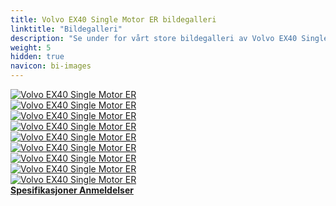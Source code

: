 ```yaml
---
title: Volvo EX40 Single Motor ER bildegalleri
linktitle: "Bildegalleri"
description: "Se under for vårt store bildegalleri av Volvo EX40 Single Motor ER. Klikk på bildene for høyoppløselige versjoner."
weight: 5
hidden: true
navicon: bi-images
---
```

<!-- markdownlint-disable MD033 -->
<div class="row" id ="my-gallery">
	<div class="pswp-grid-item col-6 col-md-4">
		<a href="https://media.evkx.net/multimedia/models/volvo/ex40/ex40_single_motor_er/exterior_1.jpg"
data-pswp-src="https://media.evkx.net/multimedia/models/volvo/ex40/ex40_single_motor_er/exterior_1.jpg"
data-pswp-width="1920"
data-pswp-height="1080" 
target="_blank">
			<img src="https://media.evkx.net/multimedia/models/volvo/ex40/ex40_single_motor_er/exterior_1_xst.jpg" alt="Volvo EX40 Single Motor ER" class="img-fluid " />
		</a>
	</div>
	<div class="pswp-grid-item col-6 col-md-4">
		<a href="https://media.evkx.net/multimedia/models/volvo/ex40/ex40_single_motor_er/exterior_2.jpg"
data-pswp-src="https://media.evkx.net/multimedia/models/volvo/ex40/ex40_single_motor_er/exterior_2.jpg"
data-pswp-width="1920"
data-pswp-height="1080" 
target="_blank">
			<img src="https://media.evkx.net/multimedia/models/volvo/ex40/ex40_single_motor_er/exterior_2_xst.jpg" alt="Volvo EX40 Single Motor ER" class="img-fluid " />
		</a>
	</div>
	<div class="pswp-grid-item col-6 col-md-4">
		<a href="https://media.evkx.net/multimedia/models/volvo/ex40/ex40_single_motor_er/frontseats_1.jpg"
data-pswp-src="https://media.evkx.net/multimedia/models/volvo/ex40/ex40_single_motor_er/frontseats_1.jpg"
data-pswp-width="1920"
data-pswp-height="1080" 
target="_blank">
			<img src="https://media.evkx.net/multimedia/models/volvo/ex40/ex40_single_motor_er/frontseats_1_xst.jpg" alt="Volvo EX40 Single Motor ER" class="img-fluid " />
		</a>
	</div>
	<div class="pswp-grid-item col-6 col-md-4">
		<a href="https://media.evkx.net/multimedia/models/volvo/ex40/ex40_single_motor_er/frontseats_2.jpg"
data-pswp-src="https://media.evkx.net/multimedia/models/volvo/ex40/ex40_single_motor_er/frontseats_2.jpg"
data-pswp-width="1920"
data-pswp-height="1080" 
target="_blank">
			<img src="https://media.evkx.net/multimedia/models/volvo/ex40/ex40_single_motor_er/frontseats_2_xst.jpg" alt="Volvo EX40 Single Motor ER" class="img-fluid " />
		</a>
	</div>
	<div class="pswp-grid-item col-6 col-md-4">
		<a href="https://media.evkx.net/multimedia/models/volvo/ex40/ex40_single_motor_er/headlights_1.jpg"
data-pswp-src="https://media.evkx.net/multimedia/models/volvo/ex40/ex40_single_motor_er/headlights_1.jpg"
data-pswp-width="1080"
data-pswp-height="1080" 
target="_blank">
			<img src="https://media.evkx.net/multimedia/models/volvo/ex40/ex40_single_motor_er/headlights_1_xst.jpg" alt="Volvo EX40 Single Motor ER" class="img-fluid " />
		</a>
	</div>
	<div class="pswp-grid-item col-6 col-md-4">
		<a href="https://media.evkx.net/multimedia/models/volvo/ex40/ex40_single_motor_er/main_1.jpg"
data-pswp-src="https://media.evkx.net/multimedia/models/volvo/ex40/ex40_single_motor_er/main_1.jpg"
data-pswp-width="1920"
data-pswp-height="1080" 
target="_blank">
			<img src="https://media.evkx.net/multimedia/models/volvo/ex40/ex40_single_motor_er/main_1_xst.jpg" alt="Volvo EX40 Single Motor ER" class="img-fluid " />
		</a>
	</div>
	<div class="pswp-grid-item col-6 col-md-4">
		<a href="https://media.evkx.net/multimedia/models/volvo/ex40/ex40_single_motor_er/screens_1.jpg"
data-pswp-src="https://media.evkx.net/multimedia/models/volvo/ex40/ex40_single_motor_er/screens_1.jpg"
data-pswp-width="3000"
data-pswp-height="2249" 
target="_blank">
			<img src="https://media.evkx.net/multimedia/models/volvo/ex40/ex40_single_motor_er/screens_1_xst.jpg" alt="Volvo EX40 Single Motor ER" class="img-fluid " />
		</a>
	</div>
	<div class="pswp-grid-item col-6 col-md-4">
		<a href="https://media.evkx.net/multimedia/models/volvo/ex40/ex40_single_motor_er/screens_2.jpg"
data-pswp-src="https://media.evkx.net/multimedia/models/volvo/ex40/ex40_single_motor_er/screens_2.jpg"
data-pswp-width="3000"
data-pswp-height="2250" 
target="_blank">
			<img src="https://media.evkx.net/multimedia/models/volvo/ex40/ex40_single_motor_er/screens_2_xst.jpg" alt="Volvo EX40 Single Motor ER" class="img-fluid " />
		</a>
	</div>
	<div class="pswp-grid-item col-6 col-md-4">
		<a href="https://media.evkx.net/multimedia/models/volvo/ex40/ex40_single_motor_er/trunk_1.jpg"
data-pswp-src="https://media.evkx.net/multimedia/models/volvo/ex40/ex40_single_motor_er/trunk_1.jpg"
data-pswp-width="3000"
data-pswp-height="2250" 
target="_blank">
			<img src="https://media.evkx.net/multimedia/models/volvo/ex40/ex40_single_motor_er/trunk_1_xst.jpg" alt="Volvo EX40 Single Motor ER" class="img-fluid " />
		</a>
	</div>
</div>
<script type="module">
  import PhotoSwipeLightbox from '/js/photoswipe-lightbox.esm.js';
    const lightbox = new PhotoSwipeLightbox({
       gallery: '#my-gallery',
        children: 'a',
        pswpModule: () => import('/js/photoswipe.esm.js')
    });
lightbox.init();
</script>
<div class="mt-3 mb-3">
<a href="../specifications/" class="text-decoration-none text-black">
<strong><i class="bi-arrow-left"></i> Spesifikasjoner </strong>
</a>
<a href="../reviews/" class="text-decoration-none text-black float-end">
<strong>Anmeldelser <i class="bi-arrow-right"></i></strong>
</a>
</div>
